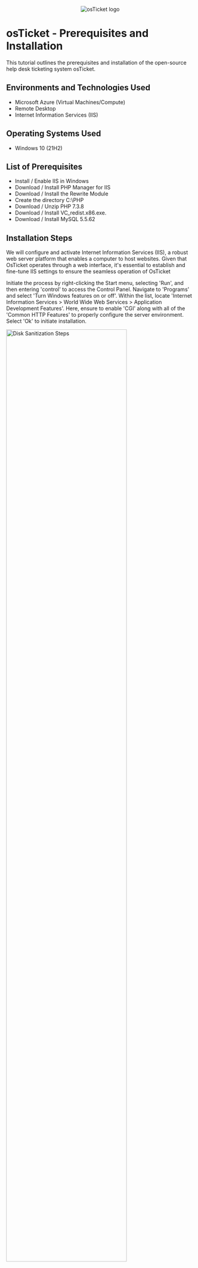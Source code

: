 <p align="center">
<img src="https://i.imgur.com/Clzj7Xs.png" alt="osTicket logo"/>
</p>

<h1>osTicket - Prerequisites and Installation</h1>
This tutorial outlines the prerequisites and installation of the open-source help desk ticketing system osTicket.<br />


<!---<h2>Video Demonstration</h2>

 ### [YouTube: How To Install osTicket with Prerequisites](https://www.youtube.com) --->

<h2>Environments and Technologies Used</h2>

- Microsoft Azure (Virtual Machines/Compute)
- Remote Desktop
- Internet Information Services (IIS)

<h2>Operating Systems Used </h2>

- Windows 10</b> (21H2)

<h2>List of Prerequisites</h2>

- Install / Enable IIS in Windows
- Download / Install PHP Manager for IIS
- Download / Install the Rewrite Module 
- Create the directory C:\PHP
- Download / Unzip PHP 7.3.8
- Download / Install VC_redist.x86.exe.
- Download / Install MySQL 5.5.62

<h2>Installation Steps</h2>

<p>
We will configure and activate Internet Information Services (IIS), a robust web server platform that enables a computer to host websites. Given that OsTicket operates through a web interface, it's essential to establish and fine-tune IIS settings to ensure the seamless operation of OsTicket<br/> 
 
Initiate the process by right-clicking the Start menu, selecting 'Run', and then entering 'control' to access the Control Panel. Navigate to 'Programs' and select 'Turn Windows features on or off'. Within the list, locate 'Internet Information Services > World Wide Web Services > Application Development Features'. Here, ensure to enable 'CGI' along with all of the 'Common HTTP Features' to properly configure the server environment. Select 'Ok' to initiate installation.
</p>
<p>
<img src="https://i.imgur.com/OxWAXSI.png" height="80%" width="80%" alt="Disk Sanitization Steps"/>
</p>
<br />

<p>
To verify the successful installation of IIS, open your web browser and enter '127.0.0.1' into the address bar. This IP address is known as the 'localhost' and is used to refer to the computer you're currently using. If IIS has been installed and configured correctly, you should be greeted with the default IIS welcome page. This step is crucial as it confirms that your system is properly set up to host web applications.</p>
<p>
<img src="https://i.imgur.com/bn3eMwO.png" height="80%" width="80%" alt="Disk Sanitization Steps"/>
</p>
<br />

<p>
Proceed by Locating and downloading the 'PHP Manager for IIS' installer, specifically version 1.5.0 (PHPManagerForIIS_V1.5.0.msi). This tool is instrumental for seamlessly integrating PHP into your IIS environment, enabling dynamic content generation. Once downloaded, execute the installer to integrate PHP Manager into your IIS setup, thereby preparing your system for robust web development tasks involving PHP.</p>
<p>
<img src="https://i.imgur.com/BIBNx8G.png" height="80%" width="80%" alt="Disk Sanitization Steps"/>
</p>
<br />

<p>
From the Installation Files, download and install 'rewrite_amd64_en-US.msi' to enable URL rewriting, improving website navigation and SEO.</p>
<p>
<img src="https://i.imgur.com/MojMcEE.png" height="80%" width="80%" alt="Disk Sanitization Steps"/>
</p>
<br />

<p>
For optimal organization and accessibility, create a directory at C:\PHP to house PHP version 7.3.8. Specifically, use the non-thread safe version for Windows (php-7.3.8-nts-Win32-VC15-x86.zip) because when configuring PHP for use with IIS, the NTS version is preferred for its compatibility with FastCGI, improved performance, and more efficient resource management. This ensures that web applications run smoothly, with optimal response times and reliability. This dedicated folder streamlines PHP management and configuration within your environment.</p>
<p>
<img src="https://i.imgur.com/0F9SS1a.png" height="80%" width="80%" alt="Disk Sanitization Steps"/>
</p>
<br />

<p>
Download the PHP 7.3.8 package (php-7.3.8-nts-Win32-VC15-x86.zip) and proceed to extract all contents.</p>
<p>
<img src="https://i.imgur.com/vXEcmob.png" height="80%" width="80%" alt="Disk Sanitization Steps"/>
</p>
<br />

<p>
Extract the contents of the downloaded file into the C:\PHP directory.</p>
<p>
<img src="https://i.imgur.com/vVyAPL7.png" height="80%" width="80%" alt="Disk Sanitization Steps"/>
</p>
<br />

<p>
For ensuring compatibility and optimal performance of PHP on Windows, it is imperative to download and install 'VC_redist.x86.exe'. This step involves installing the Visual C++ Redistributable for Visual Studio 2015, a package of DLL (Dynamic Link Library) files required by PHP and other applications to run smoothly. These libraries are essential runtime components supporting the execution of C++ applications built with Visual Studio 2015. Installing this package guarantees that your system is equipped with all necessary components to efficiently run PHP, thereby preventing potential issues related to missing libraries.
</p>
<p>
<img src="https://i.imgur.com/CrdtBtx.png" height="80%" width="80%" alt="Disk Sanitization Steps"/>
</p>
<br />

<p>
Download and execute the installation of MySQL version 5.5.62 using the file 'mysql-5.5.62-win32.msi'. Opt for a 'Typical Setup' during installation to efficiently establish a dependable database management system, ensuring broad compatibility and strong performance.</p>
<p>
<img src="https://i.imgur.com/M9opU8P.png" height="80%" width="80%" alt="Disk Sanitization Steps"/>
</p>
<br />

<p>
Select 'Standard Configuration' and opt to install as a Windows Service. This streamlined approach simplifies the setup process, ensuring MySQL runs automatically and reliably in the background as a service, providing stability and ease of management for your database system.</p>
<p>
<img src="https://i.imgur.com/N5n9W93.png" height="80%" width="80%" alt="Disk Sanitization Steps"/>
</p>
<br />

<p>
Enter the root password.</p>
<p>
<img src="https://i.imgur.com/nEoJbvK.png" height="80%" width="80%" alt="Disk Sanitization Steps"/>
</p>
<br />

<p>Complete the MySQL installation process.
</p>
<p>
<img src="https://i.imgur.com/ZDXYRrn.png" height="80%" width="80%" alt="Disk Sanitization Steps"/>
</p>
<br />

<p>
Launch IIS with Administrator privileges.</p>
<p>
<img src="https://i.imgur.com/Ufbhfay.png" height="80%" width="80%" alt="Disk Sanitization Steps"/>
</p>
<br />

<p>
In PHP Manager, when prompted with 'PHP is not enabled. Register new PHP version to enable PHP via FastCGI,' click 'Register new PHP version.' Then, in the C:\PHP directory, select 'php.cgi.' This step is key for enabling PHP script processing through FastCGI in IIS, essential for dynamic content delivery.</p>
<p>
<img src="https://i.imgur.com/GQiCl2C.png" height="80%" width="80%" alt="Disk Sanitization Steps"/>
</p>
<br />

<p>
In PHP Manager, simply click to 'Stop' and then 'Start' the server. This action refreshes the server settings, applying any new configurations and ensuring PHP is properly integrated and operational within IIS.</p>
<p>
<img src="https://i.imgur.com/2OGb66D.png" height="80%" width="80%" alt="Disk Sanitization Steps"/>
</p>
<br />

<p>
"Install osTicket version 1.15.8, then extract the package and copy the 'upload' folder to c:\inetpub\wwwroot. This step places osTicket's necessary files in the web server's root directory, preparing it for configuration and use."
</p>
<p>
<img src="https://i.imgur.com/6dhjmSn.png" height="80%" width="80%" alt="Disk Sanitization Steps"/>
</p>
<br />

<p>
<img src="https://i.imgur.com/ePEcOFi.png" height="80%" width="80%" alt="Disk Sanitization Steps"/>
</p>
<br />

<p>
In the c:\inetpub\wwwroot directory, rename the 'upload' folder to 'osTicket'. This adjustment organizes your installation, clearly identifying osTicket's application files within your web server's root directory.</p>
<p>
<img src="https://i.imgur.com/UNa9ilP.png" height="80%" width="80%" alt="Disk Sanitization Steps"/>
</p>
<br />

<p>
Stop and Start the server. To refresh the server settings and apply the new configurations.
</p>
<p>
<img src="https://i.imgur.com/2OGb66D.png" height="80%" width="80%" alt="Disk Sanitization Steps"/>
</p>
<br />

<p>
Navigate to 'Sites' -> 'Default Web Site' -> 'osTicket' in IIS. Then, on the right panel, click on 'Browse *:80'. This action initiates a browser session to access your osTicket installation via the default HTTP port, allowing you to verify the application's deployment and accessibility.</p>
<p>
<img src="https://i.imgur.com/SmnEbS4.png" height="80%" width="80%" alt="Disk Sanitization Steps"/>
</p>
<br />

<p>
By clicking "Browse *:80," you will be directed to the osTicket Installer page. This step effectively launches your web browser to display the setup interface for osTicket, indicating that the application is accessible and ready for installation and configuration on your server.</p>
<p>
<img src="https://i.imgur.com/qkOyY68.png" height="80%" width="80%" alt="Disk Sanitization Steps"/>
</p>
<br />

<p>
In PHP Manager, follow these steps to enable specific DLLs (Dynamic Link Libraries):
<br />1. Navigate to the "PHP Extensions" section.
<br />2. Find and enable php_imap.dll, php_intl.dll, and php_opcache.dll by checking their corresponding boxes.
<br />3. Apply the changes. 
</p>

<p>This process activates the IMAP, Internationalization, and Opcode Cache extensions, enhancing PHP functionality.</p>
<p>
<img src="https://i.imgur.com/YfEM2IX.png" height="80%" width="80%" alt="Disk Sanitization Steps"/>
</p>
<br />

<p>
Reload the osTicket site in your browser to observe any updates or changes that have taken effect.</p>
<p>
<img src="https://i.imgur.com/eLsB2z1.png" height="80%" width="80%" alt="Disk Sanitization Steps"/>
</p>
<br />

<p>
Rename the file from 'ost-sampleconfig.php' to 'ost-config.php' located at C:\inetpub\wwwroot\osTicket\include. This step transitions the osTicket configuration file from a sample template to its active form, enabling further customization and setup.
</p>
<p>
<img src="https://i.imgur.com/EJ9xThR.png" height="80%" width="80%" alt="Disk Sanitization Steps"/>
</p>
<br />

<p>
<img src="https://i.imgur.com/Dh3Ht79.png" height="80%" width="80%" alt="Disk Sanitization Steps"/>
</p>
<br />

<p>
Set permissions for 'ost-config.php' by right-clicking on the file and navigating to Security > Advanced > Disable inheritance, then select 'Remove All.' This action secures the configuration file by customizing its permission settings, ensuring that only authorized users and processes have access, which is a crucial step in protecting sensitive information within the osTicket system.</p>
<p>
<img src="https://i.imgur.com/77xA0ZO.png" height="80%" width="80%" alt="Disk Sanitization Steps"/>
</p>
<br />

<p>
Assign 'New Permissions' to 'Everyone' to ensure broad access while maintaining security.</p>
<p>
<img src="https://i.imgur.com/wuV1SG2.png" height="80%" width="80%" alt="Disk Sanitization Steps"/>
</p>
<br />

<p>
Ensure all Basic Permissions are selected.</p>
<p>
<img src="https://i.imgur.com/pcdaUNz.png" height="80%" width="80%" alt="Disk Sanitization Steps"/>
</p>
<br />

<p>
"Click 'Apply' to confirm, then 'OK' to set the new permissions.</p>
<p>
<img src="https://i.imgur.com/u8dfePc.png" height="80%" width="80%" alt="Disk Sanitization Steps"/>
</p>
<br />

<p>
In your browser, proceed with setting up osTicket by clicking 'Continue'.
</p>
<p>
<img src="https://i.imgur.com/NgnKYro.png" height="80%" width="80%" alt="Disk Sanitization Steps"/>
</p>
<br />

<p>
For osTicket setup, name your Helpdesk, specify the Default email (for receiving customer emails), and create the admin user account.
</p>
<p>
<img src="https://i.imgur.com/iY8r81o.png" height="80%" width="80%" alt="Disk Sanitization Steps"/>
</p>
<br />

<p>After installing HeidiSQL, proceed to fill in the database details in the osTicket installer.</p>
</p>
<p>
<img src="https://i.imgur.com/UjGKuId.png" height="80%" width="80%" alt="Disk Sanitization Steps"/>
</p>
<br />

<p>"Download and install HeidiSQL. This step equips your system with a powerful database management tool, enabling efficient handling and administration of your databases, a necessary component for managing the backend of applications like osTicket.</p>
<p>
<img src="https://i.imgur.com/CE8T33M.png" height="80%" width="80%" alt="Disk Sanitization Steps"/>
</p>
<br />

<p>"Launch HeidiSQL.
<p>
<img src="https://i.imgur.com/iPeq7hA.png" height="80%" width="80%" alt="Disk Sanitization Steps"/>
</p>
<br />

<p>Create a new session and enter the root password. Conclude by clicking 'Open'.
</p>
<p>
<img src="https://i.imgur.com/yxklJrv.png" height="80%" width="80%" alt="Disk Sanitization Steps"/>
</p>
<br />

<p>In HeidiSQL, create a database named 'osTicket'.
</p>
<p>
<img src="https://i.imgur.com/vBasAeP.png" height="80%" width="80%" alt="Disk Sanitization Steps"/>
</p>
<br />

<p>
<img src="https://i.imgur.com/EvuDpoM.png" height="80%" width="80%" alt="Disk Sanitization Steps"/>
</p>
<br />

<p>
Proceed with the osTicket setup in your browser.<br />
MySQL Database: osTicket <br />
MySQL Username: root <br />
MySQL Password: ******** <br />
Click “Install Now”
</p>
<p>
<img src="https://i.imgur.com/P6pcsNu.png" height="80%" width="80%" alt="Disk Sanitization Steps"/>
</p>
<br />

<p>
Congratulations! OsTicket has been installed.<br />
</p>
<p>
<img src="https://i.imgur.com/NeOuu0Z.png" height="80%" width="80%" alt="Disk Sanitization Steps"/>
</p>
<br />

<p>
Complete the cleanup process by deleting the 'C:\inetpub\wwwroot\osTicket\setup' folder. This step is important to remove installation files and secure your osTicket application."
</p>
<p>
<img src="https://i.imgur.com/Otb5XZR.png" height="80%" width="80%" alt="Disk Sanitization Steps"/>
</p>
<br />

<p>
Adjust the permissions of 'C:\inetpub\wwwroot\osTicket\include\ost-config.php' to 'Read-only.' This measure enhances security by preventing unauthorized modifications to the configuration file.</p>
<p>
<img src="https://i.imgur.com/ivK5wtD.png" height="80%" width="80%" alt="Disk Sanitization Steps"/>
</p>
<br />

<p>
Browse to your help desk login page: http://localhost/osTicket/scp/login.php
</p>
<p>
<img src="https://i.imgur.com/mVIqDbk.png" height="80%" width="80%" alt="Disk Sanitization Steps"/>
</p>
<br />

